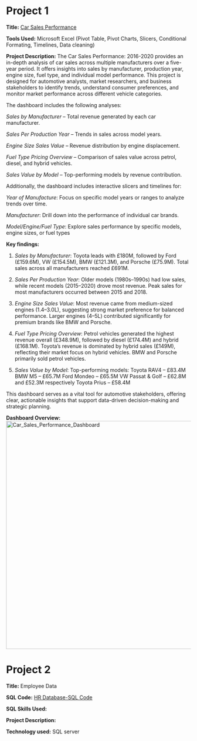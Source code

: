# Project 1

**Title:** [Car Sales Performance](https://github.com/Sheyi04/Sheyi04.github.io/blob/main/car_sales_data.%20-%20Seyi.xlsx)

**Tools Used:** Microsoft Excel (Pivot Table, Pivot Charts, Slicers, Conditional Formating, Timelines, Data cleaning)

**Project Description:** The Car Sales Performance: 2016-2020 provides an in-depth analysis of car sales across multiple manufacturers over a five-year period. It offers insights into sales by manufacturer, production year, engine size, fuel type, and individual model performance. This project is designed for automotive analysts, market researchers, and business stakeholders to identify trends, understand consumer preferences, and monitor market performance across different vehicle categories.

The dashboard includes the following analyses:

_Sales by Manufacturer_ – Total revenue generated by each car manufacturer.

_Sales Per Production Year_ – Trends in sales across model years.

_Engine Size Sales Value_ – Revenue distribution by engine displacement.

_Fuel Type Pricing Overview_ – Comparison of sales value across petrol, diesel, and hybrid vehicles.

_Sales Value by Model_ – Top-performing models by revenue contribution.

Additionally, the dashboard includes interactive slicers and timelines for:

_Year of Manufacture_: Focus on specific model years or ranges to analyze trends over time.

_Manufacturer_: Drill down into the performance of individual car brands.

_Model/Engine/Fuel Type_: Explore sales performance by specific models, engine sizes, or fuel types

**Key findings:** 
1. _Sales by Manufacturer_: Toyota leads with £180M, followed by Ford (£159.6M), VW (£154.5M), BMW (£121.3M), and Porsche (£75.9M).
Total sales across all manufacturers reached £691M.

2. _Sales Per Production Year_: Older models (1980s–1990s) had low sales, while recent models (2015–2020) drove most revenue.
Peak sales for most manufacturers occurred between 2015 and 2018.

3. _Engine Size Sales Value_: Most revenue came from medium-sized engines (1.4–3.0L), suggesting strong market preference for balanced performance.
Larger engines (4–5L) contributed significantly for premium brands like BMW and Porsche.

4. _Fuel Type Pricing Overview_: Petrol vehicles generated the highest revenue overall (£348.9M), followed by diesel (£174.4M) and hybrid (£168.1M).
Toyota’s revenue is dominated by hybrid sales (£149M), reflecting their market focus on hybrid vehicles. BMW and Porsche primarily sold petrol vehicles.

5. _Sales Value by Model_: Top-performing models:
Toyota RAV4 – £83.4M
BMW M5 – £65.7M
Ford Mondeo – £65.5M
VW Passat & Golf – £62.8M and £52.3M respectively
Toyota Prius – £58.4M

This dashboard serves as a vital tool for automotive stakeholders, offering clear, actionable insights that support data-driven decision-making and strategic planning.

**Dashboard Overview:** <img width="1875" height="620" alt="Car_Sales_Performance_Dashboard" src="https://github.com/user-attachments/assets/cab557ee-c0c2-4853-a463-1ca96786887f" />



# Project 2

**Title:** Employee Data

**SQL Code:** [HR Database-SQL Code](https://github.com/Sheyi04/Sheyi04.github.io/blob/main/Employee.SQL)

**SQL Skills Used:** 

**Project Description:**

**Technology used:** SQL server 

